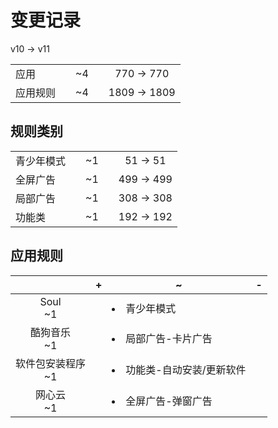 # 变更记录

v10 -> v11

||||||
|-|:-:|:-:|:-:|:-:|
|应用||~4||770 -> 770|
|应用规则||~4||1809 -> 1809|

## 规则类别

||||||
|-|:-:|:-:|:-:|:-:|
|青少年模式||~1||51 -> 51|
|全屏广告||~1||499 -> 499|
|局部广告||~1||308 -> 308|
|功能类||~1||192 -> 192|

## 应用规则

||+|~|-|
|:-:|-|-|-|
|Soul<br>~1||<li>青少年模式||
|酷狗音乐<br>~1||<li>局部广告-卡片广告||
|软件包安装程序<br>~1||<li>功能类-自动安装/更新软件||
|网心云<br>~1||<li>全屏广告-弹窗广告||
